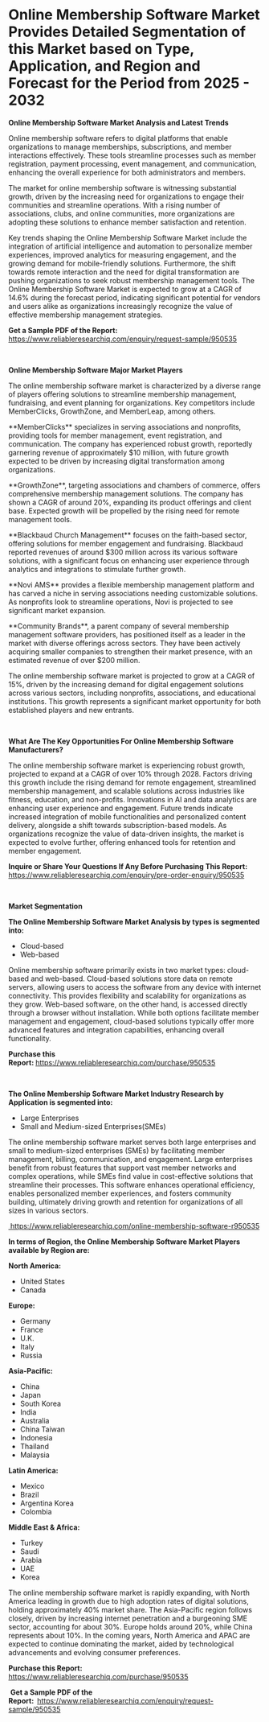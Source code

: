 <p><h1>Online Membership Software Market Provides Detailed Segmentation of this Market based on Type, Application, and Region and Forecast for the Period from 2025 - 2032</h1></p><p><strong>Online Membership Software Market Analysis and Latest Trends</strong></p>
<p><p>Online membership software refers to digital platforms that enable organizations to manage memberships, subscriptions, and member interactions effectively. These tools streamline processes such as member registration, payment processing, event management, and communication, enhancing the overall experience for both administrators and members.</p><p>The market for online membership software is witnessing substantial growth, driven by the increasing need for organizations to engage their communities and streamline operations. With a rising number of associations, clubs, and online communities, more organizations are adopting these solutions to enhance member satisfaction and retention.</p><p>Key trends shaping the Online Membership Software Market include the integration of artificial intelligence and automation to personalize member experiences, improved analytics for measuring engagement, and the growing demand for mobile-friendly solutions. Furthermore, the shift towards remote interaction and the need for digital transformation are pushing organizations to seek robust membership management tools. The Online Membership Software Market is expected to grow at a CAGR of 14.6% during the forecast period, indicating significant potential for vendors and users alike as organizations increasingly recognize the value of effective membership management strategies.</p></p>
<p><strong>Get a Sample PDF of the Report:&nbsp;</strong> <a href="https://www.reliableresearchiq.com/enquiry/request-sample/950535?utm_campaign=3367&utm_medium=2&utm_source=Github&utm_content=ia&utm_term=17042025&utm_id=online-membership-software">https://www.reliableresearchiq.com/enquiry/request-sample/950535</a></p>
<p>&nbsp;</p>
<p><strong>Online Membership Software Major Market Players</strong></p>
<p><p>The online membership software market is characterized by a diverse range of players offering solutions to streamline membership management, fundraising, and event planning for organizations. Key competitors include MemberClicks, GrowthZone, and MemberLeap, among others.</p><p>**MemberClicks** specializes in serving associations and nonprofits, providing tools for member management, event registration, and communication. The company has experienced robust growth, reportedly garnering revenue of approximately $10 million, with future growth expected to be driven by increasing digital transformation among organizations.</p><p>**GrowthZone**, targeting associations and chambers of commerce, offers comprehensive membership management solutions. The company has shown a CAGR of around 20%, expanding its product offerings and client base. Expected growth will be propelled by the rising need for remote management tools.</p><p>**Blackbaud Church Management** focuses on the faith-based sector, offering solutions for member engagement and fundraising. Blackbaud reported revenues of around $300 million across its various software solutions, with a significant focus on enhancing user experience through analytics and integrations to stimulate further growth.</p><p>**Novi AMS** provides a flexible membership management platform and has carved a niche in serving associations needing customizable solutions. As nonprofits look to streamline operations, Novi is projected to see significant market expansion.</p><p>**Community Brands**, a parent company of several membership management software providers, has positioned itself as a leader in the market with diverse offerings across sectors. They have been actively acquiring smaller companies to strengthen their market presence, with an estimated revenue of over $200 million.</p><p>The online membership software market is projected to grow at a CAGR of 15%, driven by the increasing demand for digital engagement solutions across various sectors, including nonprofits, associations, and educational institutions. This growth represents a significant market opportunity for both established players and new entrants.</p></p>
<p>&nbsp;</p>
<p><strong>What Are The Key Opportunities For Online Membership Software Manufacturers?</strong></p>
<p><p>The online membership software market is experiencing robust growth, projected to expand at a CAGR of over 10% through 2028. Factors driving this growth include the rising demand for remote engagement, streamlined membership management, and scalable solutions across industries like fitness, education, and non-profits. Innovations in AI and data analytics are enhancing user experience and engagement. Future trends indicate increased integration of mobile functionalities and personalized content delivery, alongside a shift towards subscription-based models. As organizations recognize the value of data-driven insights, the market is expected to evolve further, offering enhanced tools for retention and member engagement.</p></p>
<p><strong>Inquire or Share Your Questions If Any Before Purchasing This Report:</strong> <a href="https://www.reliableresearchiq.com/enquiry/pre-order-enquiry/950535?utm_campaign=3367&utm_medium=2&utm_source=Github&utm_content=ia&utm_term=17042025&utm_id=online-membership-software">https://www.reliableresearchiq.com/enquiry/pre-order-enquiry/950535</a></p>
<p>&nbsp;</p>
<p><strong>Market Segmentation</strong></p>
<p><strong>The Online Membership Software Market Analysis by types is segmented into:</strong></p>
<p><ul><li>Cloud-based</li><li>Web-based</li></ul></p>
<p><p>Online membership software primarily exists in two market types: cloud-based and web-based. Cloud-based solutions store data on remote servers, allowing users to access the software from any device with internet connectivity. This provides flexibility and scalability for organizations as they grow. Web-based software, on the other hand, is accessed directly through a browser without installation. While both options facilitate member management and engagement, cloud-based solutions typically offer more advanced features and integration capabilities, enhancing overall functionality.</p></p>
<p><strong>Purchase this Report:&nbsp;</strong><a href="https://www.reliableresearchiq.com/purchase/950535?utm_campaign=3367&utm_medium=2&utm_source=Github&utm_content=ia&utm_term=17042025&utm_id=online-membership-software">https://www.reliableresearchiq.com/purchase/950535</a></p>
<p>&nbsp;</p>
<p><strong>The Online Membership Software Market Industry Research by Application is segmented into:</strong></p>
<p><ul><li>Large Enterprises</li><li>Small and Medium-sized Enterprises(SMEs)</li></ul></p>
<p><p>The online membership software market serves both large enterprises and small to medium-sized enterprises (SMEs) by facilitating member management, billing, communication, and engagement. Large enterprises benefit from robust features that support vast member networks and complex operations, while SMEs find value in cost-effective solutions that streamline their processes. This software enhances operational efficiency, enables personalized member experiences, and fosters community building, ultimately driving growth and retention for organizations of all sizes in various sectors.</p></p>
<p><a href="https://www.reliableresearchiq.com/online-membership-software-r950535?utm_campaign=3367&utm_medium=2&utm_source=Github&utm_content=ia&utm_term=17042025&utm_id=online-membership-software">&nbsp;https://www.reliableresearchiq.com/online-membership-software-r950535</a></p>
<p><strong>In terms of Region, the Online Membership Software Market Players available by Region are:</strong></p>
<p>
    <p> <strong> North America: </strong>
        <ul>
            <li>United States</li>
            <li>Canada</li>
        </ul>
        </p> 
    <p> <strong> Europe: </strong>
        <ul>
            <li>Germany</li>
            <li>France</li>
            <li>U.K.</li>
            <li>Italy</li>
            <li>Russia</li>
        </ul>
        </p> 
    <p> <strong> Asia-Pacific: </strong>
        <ul>
            <li>China</li>
            <li>Japan</li>
            <li>South Korea</li>
            <li>India</li>
            <li>Australia</li>
            <li>China Taiwan</li>
            <li>Indonesia</li>
            <li>Thailand</li>
            <li>Malaysia</li>
        </ul>
        </p> 
    <p> <strong> Latin America: </strong>
        <ul>
            <li>Mexico</li>
            <li>Brazil</li>
            <li>Argentina Korea</li>
            <li>Colombia</li>
        </ul>
        </p> 
    <p> <strong> Middle East & Africa: </strong>
        <ul>
            <li>Turkey</li>
            <li>Saudi</li>
            <li>Arabia</li>
            <li>UAE</li>
            <li>Korea</li>
        </ul>
    </p>
    </p>
<p><p>The online membership software market is rapidly expanding, with North America leading in growth due to high adoption rates of digital solutions, holding approximately 40% market share. The Asia-Pacific region follows closely, driven by increasing internet penetration and a burgeoning SME sector, accounting for about 30%. Europe holds around 20%, while China represents about 10%. In the coming years, North America and APAC are expected to continue dominating the market, aided by technological advancements and evolving consumer preferences.</p></p>
<p><strong>Purchase this Report: </strong><a href="https://www.reliableresearchiq.com/purchase/950535?utm_campaign=3367&utm_medium=2&utm_source=Github&utm_content=ia&utm_term=17042025&utm_id=online-membership-software">https://www.reliableresearchiq.com/purchase/950535</a></p>
<p>&nbsp;<strong>Get a Sample PDF of the Report:&nbsp;&nbsp;</strong><a href="https://www.reliableresearchiq.com/enquiry/request-sample/950535?utm_campaign=3367&utm_medium=2&utm_source=Github&utm_content=ia&utm_term=17042025&utm_id=online-membership-software">https://www.reliableresearchiq.com/enquiry/request-sample/950535</a></p>
<p><strong></strong></p>
<p><p></p><p></p><p></p></p>
